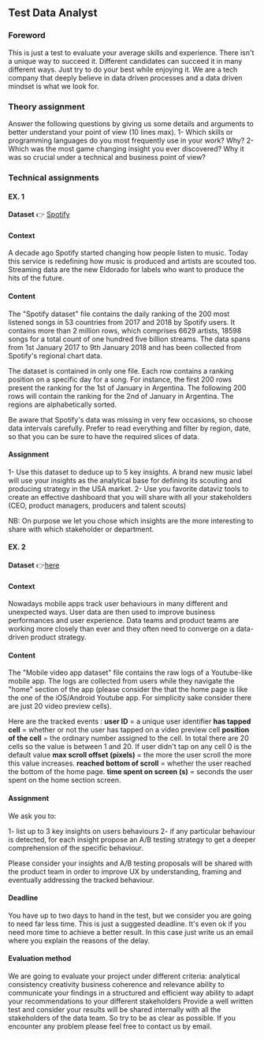 ## Test Data Analyst

### Foreword

This is just a test to evaluate your average skills and experience. There isn't a unique way to succeed it. Different candidates can succeed it in many different ways. Just try to do your best while enjoying it. We are a tech company that deeply believe in data driven processes and a data driven mindset is what we look for.

### Theory assignment
Answer the following questions by giving us some details and arguments to better understand your point of view (10 lines max).
1- Which skills or programming languages do you most frequently use in your work? Why?
2- Which was the most game changing insight you ever discovered? Why it was so crucial under a technical and business point of view?

### Technical assignments

#### EX. 1
**Dataset** 👉 [Spotify]( https://www.kaggle.com/edumucelli/spotifys-worldwide-daily-song-ranking)

#### Context
A decade ago Spotify started changing how people listen to music. Today this service is redefining how music is produced and artists are scouted too. Streaming data are the new Eldorado for labels who want to produce the hits of the future.

#### Content
The "Spotify dataset" file contains the daily ranking of the 200 most listened songs in 53 countries from 2017 and 2018 by Spotify users. It contains more than 2 million rows, which comprises 6629 artists, 18598 songs for a total count of one hundred five billion streams. The data spans from 1st January 2017 to 9th January 2018 and has been collected from Spotify's regional chart data.

The dataset is contained in only one file. Each row contains a ranking position on a specific day for a song. For instance, the first 200 rows present the ranking for the 1st of January in Argentina. The following 200 rows will contain the ranking for the 2nd of January in Argentina. The regions are alphabetically sorted.

Be aware that Spotify's data was missing in very few occasions, so choose data intervals carefully. Prefer to read everything and filter by region, date, so that you can be sure to have the required slices of data.

#### Assignment
1- Use this dataset to deduce up to 5 key insights. A brand new music label will use your insights as the analytical base for defining its scouting and producing strategy in the USA market.
2- Use you favorite dataviz tools to create an effective dashboard that you will share with all your stakeholders (CEO, product managers, producers and talent scouts)

NB: On purpose we let you chose which insights are the more interesting to share with which stakeholder or department.

#### EX. 2

**Dataset** 👉[here](../data/dataset_voodoo.csv)

#### Context
Nowadays mobile apps track user behaviours in many different and unexpected ways. User data are then used to improve business performances and user experience. Data teams and product teams are working more closely than ever and they often need to converge on a data-driven product strategy.

#### Content
The "Mobile video app dataset" file contains the raw logs of a Youtube-like mobile app. The logs are collected from users while they navigate the "home" section of the app (please consider the that the home page is like the one of the iOS/Android Youtube app. For simplicity sake consider there are just 20 video preview cells).

Here are the tracked events :
**user ID** = a unique user identifier
**has tapped cell** = whether or not the user has tapped on a video preview cell
**position of the cell** = the ordinary number assigned to the cell. In total there are 20 cells so the value is between 1 and 20. If user didn't tap on any cell 0 is the default value
**max scroll offset (pixels)** = the more the user scroll the more this value increases.
**reached bottom of scroll** = whether the user reached the bottom of the home page.
**time spent on screen (s)** = seconds the user spent on the home section screen.

#### Assignment

We ask you to:

1- list up to 3 key insights on users behaviours
2- if any particular behaviour is detected, for each insight propose an A/B testing strategy to get a deeper comprehension of the specific behaviour.


Please consider your insights and A/B testing proposals will be shared with the product team in order to improve UX by understanding, framing and eventually addressing the tracked behaviour.

#### Deadline
You have up to two days to hand in the test, but we consider you are going to need far less time. This is just a suggested deadline. It's even ok if you need more time to achieve a better result. In this case just write us an email where you explain the reasons of the delay.

#### Evaluation method
We are going to evaluate your project under different criteria:
analytical consistency
creativity
business coherence and relevance
ability to communicate your findings in a structured and efficient way
ability to adapt your recommendations to your different stakeholders
Provide a well written test and consider your results will be shared internally with all the stakeholders of the data team. So try to be as clear as possible. If you encounter any problem please feel free to contact us by email.
